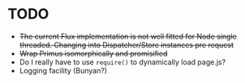 # TODO
+ ~~The current Flux implementation is not well fitted for Node single threaded. Changing into Dispatcher/Store instances pre request~~
+ ~~Wrap Primus isomorphically and promisified~~
+ Do I really have to use ```require()``` to dynamically load page.js?
+ Logging facility (Bunyan?)

